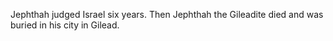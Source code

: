Jephthah judged Israel six years. Then Jephthah the Gileadite died and was buried in his city in Gilead.
